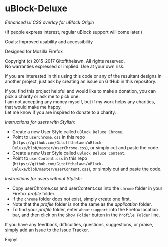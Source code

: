 # uBlock-Deluxe
*Enhanced UI CSS overlay for uBlock Origin*

(If people express interest, regular uBlock support will come later.)

Goals: Improved usability and accessibility

Designed for Mozilla Firefox

Copyright (c) 2015-2017 Gitoffthelawn.  All rights reserved.  
No warranties expressed or implied.  Use at your own risk.

If you are interested in this using this code or any of the resultant designs in another project, just ask by creating an issue on GitHub in this repository.

If you find this project helpful and would like to make a donation, you can pick a charity or ask me to pick one.  
I am not accepting any money myself, but if my work helps any charities, that would make me happy.  
Let me know if you are inspired to donate to a charity.

*Instructions for users with Stylish:*
 - Create a new User Style called `uBlock Deluxe Chrome`.
 - Point to `userChrome.css` in this repo (`https://github.com/Gitoffthelawn/uBlock-Deluxe/blob/master/userChrome.css`), or simply cut and paste the code.
 - Create a new User Style called `uBlock Deluxe Content`.
 - Point to `userContent.css` in this repo (`https://github.com/Gitoffthelawn/uBlock-Deluxe/blob/master/userContent.css`), or simply cut and paste the code.
 
*Instructions for users without Stylish:*
 - Copy userChrome.css and userContent.css into the `chrome` folder in your Firefox *profile* folder.
 - If the `chrome` folder does not exist, simply create one first.
 - Note that the *profile* folder is not the same as the *application* folder.
 - To find your *profile* folder, enter `about:support` into the Firefox location bar, and then click on the `Show Folder` button in the `Profile Folder` line.

If you have any feedback, difficulties, questions, suggestions, or praise, simply add an Issue to the Issue Tracker.

Enjoy!
